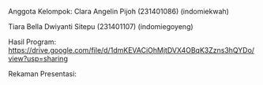 Anggota Kelompok:
Clara Angelin Pijoh (231401086) (indomiekwah)

Tiara Bella Dwiyanti Sitepu (231401107) (indomiegoyeng)

Hasil Program:
https://drive.google.com/file/d/1dmKEVACiOhMjtDVX4OBqK3Zzns3hQYDo/view?usp=sharing

Rekaman Presentasi:

